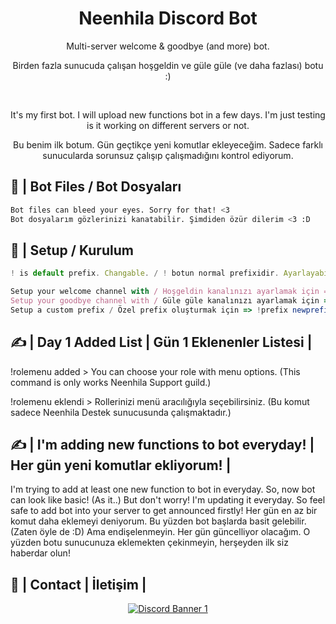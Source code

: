 <div align="center">
  <h1>Neenhila Discord Bot</h1>
  <p> Multi-server welcome &amp; goodbye (and more) bot.</p>
  <p> Birden fazla sunucuda çalışan hoşgeldin ve güle güle (ve daha fazlası) botu :) </p>

  </br>
  <p> It's my first bot. I will upload new functions bot in a few days. I'm just testing is it working on different servers or not. </p>
    <p>Bu benim ilk botum. Gün geçtikçe yeni komutlar ekleyeceğim. Sadece farklı sunucularda sorunsuz çalışıp çalışmadığını kontrol ediyorum. </p>

</div>

## 📂 | Bot Files / Bot Dosyaları
```sh
Bot files can bleed your eyes. Sorry for that! <3
Bot dosyalarım gözlerinizi kanatabilir. Şimdiden özür dilerim <3 :D
```

## 📜 | Setup / Kurulum
```js
! is default prefix. Changable. / ! botun normal prefixidir. Ayarlayabilirsiniz.

Setup your welcome channel with / Hoşgeldin kanalınızı ayarlamak için => !welcome #channel
Setup your goodbye channel with / Güle güle kanalınızı ayarlamak için => !goodbye #channel
Setup a custom prefix / Özel prefix oluşturmak için => !prefix newprefix (Example: !prefix &) 
```


## ✍ | Day 1 Added List | Gün 1 Eklenenler Listesi |

<p> !rolemenu added > You can choose your role with menu options. (This command is only works Neenhila Support guild.) </p>
<p> !rolemenu eklendi > Rollerinizi menü aracılığıyla seçebilirsiniz. (Bu komut sadece Neenhila Destek sunucusunda çalışmaktadır.)</p>

## ✍ | I'm adding new functions to bot everyday! | Her gün yeni komutlar ekliyorum! |
I'm trying to add at least one new function to bot in everyday. So, now bot can look like basic! (As it..) But don't worry! I'm updating it everyday. So feel safe to add bot into your server to get announced firstly!
Her gün en az bir komut daha eklemeyi deniyorum. Bu yüzden bot başlarda basit gelebilir.(Zaten öyle de :D) Ama endişelenmeyin. Her gün güncelliyor olacağım. O yüzden botu sunucunuza eklemekten çekinmeyin, herşeyden ilk siz haberdar olun!

## 👥 | Contact | İletişim |
<div align="center">
<a href="https://discord.gg/ZvAygZGwPJ"><img src="https://discordapp.com/api/guilds/868618227310280744/widget.png?style=banner1" alt="Discord Banner 1"/></a>
</div>



